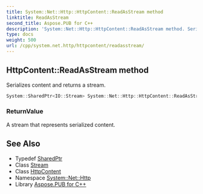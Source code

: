 ```yaml
---
title: System::Net::Http::HttpContent::ReadAsStream method
linktitle: ReadAsStream
second_title: Aspose.PUB for C++
description: 'System::Net::Http::HttpContent::ReadAsStream method. Serializes content and returns a stream in C++.'
type: docs
weight: 500
url: /cpp/system.net.http/httpcontent/readasstream/
---
```

## HttpContent::ReadAsStream method


Serializes content and returns a stream.

```cpp
System::SharedPtr<IO::Stream> System::Net::Http::HttpContent::ReadAsStream()
```


### ReturnValue

A stream that represents serialized content.

## See Also

* Typedef [SharedPtr](../../../system/sharedptr/)
* Class [Stream](../../../system.io/stream/)
* Class [HttpContent](../)
* Namespace [System::Net::Http](../../)
* Library [Aspose.PUB for C++](../../../)
